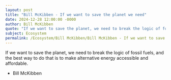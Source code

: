 ```yaml
---
layout: post
title: "Bill McKibben - If we want to save the planet we need"
date: 2024-12-28 12:00:00 -0000
author: Bill McKibben
quote: "If we want to save the planet, we need to break the logic of fossil fuels, and the best way to do that is to make alternative energy accessible and affordable."
subject: Ecosystem
permalink: /Ecosystem/Bill McKibben/Bill McKibben - If we want to save the planet we need
---
```


If we want to save the planet, we need to break the logic of fossil fuels, and the best way to do that is to make alternative energy accessible and affordable.

- Bill McKibben
